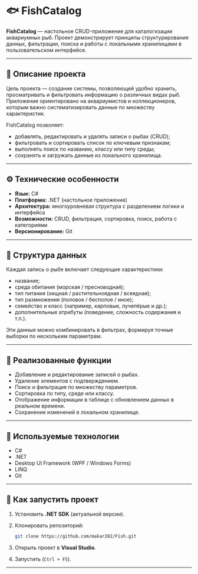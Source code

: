# 🐟 FishCatalog

**FishCatalog** — настольное CRUD-приложение для каталогизации аквариумных рыб.
Проект демонстрирует принципы структурирования данных, фильтрации, поиска и работы с локальными хранилищами в пользовательском интерфейсе.

---

## 📘 Описание проекта

Цель проекта — создание системы, позволяющей удобно хранить, просматривать и фильтровать информацию о различных видах рыб.
Приложение ориентировано на аквариумистов и коллекционеров, которым важно систематизировать данные по множеству характеристик.

FishCatalog позволяет:

* добавлять, редактировать и удалять записи о рыбах (CRUD);
* фильтровать и сортировать список по ключевым признакам;
* выполнять поиск по названию, классу или типу среды;
* сохранять и загружать данные из локального хранилища.

---

## ⚙️ Технические особенности

* **Язык:** C#
* **Платформа:** .NET (настольное приложение)
* **Архитектура:** многоуровневая структура с разделением логики и интерфейса
* **Возможности:** CRUD, фильтрация, сортировка, поиск, работа с категориями
* **Версионирование:** Git

---

## 🐠 Структура данных

Каждая запись о рыбе включает следующие характеристики:

* название;
* среда обитания (морская / пресноводная);
* тип питания (хищная / растительноядная / всеядная);
* тип размножения (половое / бесполое / иное);
* семейство и класс (например, карповые, лучепёрые и др.);
* дополнительные атрибуты (поведение, сложность содержания и т.п.).

Эти данные можно комбинировать в фильтрах, формируя точные выборки по нескольким параметрам.

---

## 🧠 Реализованные функции

* Добавление и редактирование записей о рыбах.
* Удаление элементов с подтверждением.
* Поиск и фильтрация по множеству параметров.
* Сортировка по типу, среде или классу.
* Отображение информации в таблице с обновлением данных в реальном времени.
* Сохранение изменений в локальном хранилище.

---

## 🧰 Используемые технологии

* C#
* .NET
* Desktop UI Framework (WPF / Windows Forms)
* LINQ
* Git

---

## 🚀 Как запустить проект

1. Установить **.NET SDK** (актуальной версии).
2. Клонировать репозиторий:

   ```bash
   git clone https://github.com/makar282/Fish.git
   ```
3. Открыть проект в **Visual Studio**.
4. Запустить (`Ctrl + F5`).

---
